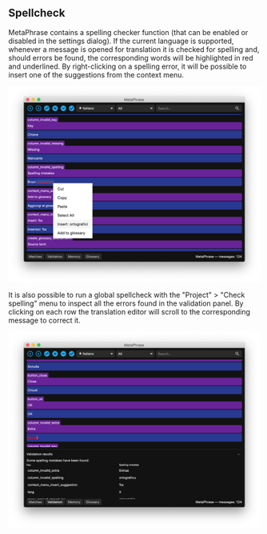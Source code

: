 ## Spellcheck

MetaPhrase contains a spelling checker function (that can be enabled or disabled in the settings dialog). If the current language is supported, whenever a message is opened for translation it is checked for spelling and, should errors be found, the corresponding words will be highlighted in red and underlined. By right-clicking on a spelling error, it will be possible to insert one of the suggestions from the context menu.

![spellcheck](images/spellcheck.png)

It is also possible to run a global spellcheck with the "Project" > "Check spelling" menu to inspect all the errors found in the validation panel. By clicking on each row the translation editor will scroll to the corresponding message to correct it.

![global_spellcheck](images/global_spellcheck.png)
